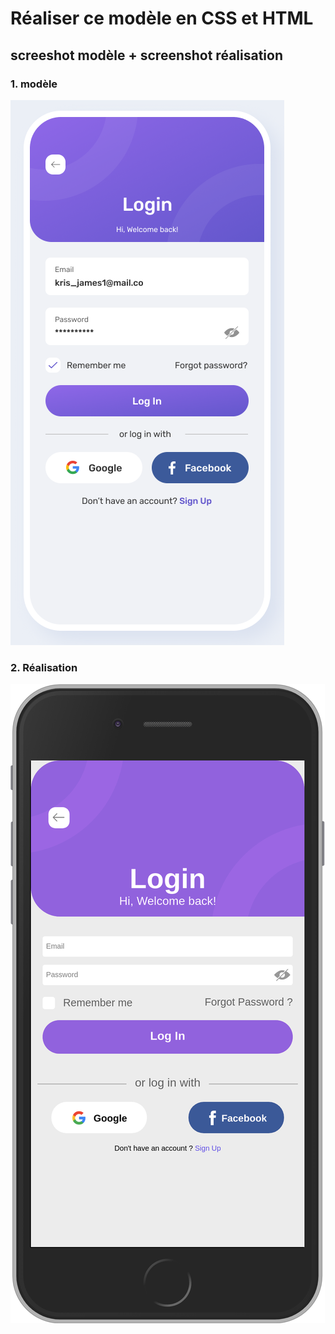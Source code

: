 # Réaliser ce modèle en CSS et HTML

## screeshot modèle + screenshot réalisation

### 1. modèle

![photo](img/test-decoupe.png)

### 2. Réalisation

![photo](img/formrea.png)
